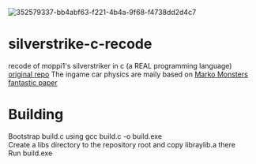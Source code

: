 ![352579337-bb4abf63-f221-4b4a-9f68-f4738dd2d4c7](https://github.com/user-attachments/assets/5a6a133d-a357-48c0-b4ae-0ade26336dd0)

# silverstrike-c-recode
recode of moppi1's silverstriker in c (a REAL programming language)
[original repo](https://github.com/Moppi1/silverstrike)
The ingame car physics are maily based on [Marko Monsters fantastic paper](https://asawicki.info/Mirror/Car%20Physics%20for%20Games/Car%20Physics%20for%20Games.html)

# Building
Bootstrap build.c using gcc build.c -o build.exe \
Create a libs directory to the repository root and copy libraylib.a there \
Run build.exe
